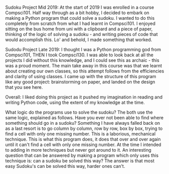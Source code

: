 Sudoku Project Mid 2019:
At the start of 2019 I was enrolled in a course Compsci101. Half way through as a bit hobby, I decided to embark on making a Python program that could solve a sudoku. I wanted to do this completely from scratch from what I had learnt in Compsci101. I enjoyed sitting on the bus home from uni with a clipboard and a piece of paper, thinking of the logic of solving a sudoku - and writing pieces of code that would accomplish this. Lo' and behold, I made something that worked. 

Sudodu Project Late 2019:
I thought I was a Python programming god from Compsci101, THEN I took Compsci130. I was able to look back at all the projects I did without this knowledge, and I could see this as archaic - this was a proud moment. The main take away in this course was that we learnt about creating our own classes, so this attempt follows from the efficiencies and clarity of using classes. I came up with the structure of this program like any good project: brainstorming on paper, and landed on the design that you see here. 

Overall:
I liked doing this project as it pushed my imagination in reading and writing Python code, using the extent of my knowledge at the time.

What logic do the programs use to solve the sudoku? 
The both use the same logic, explained as follows. Have you ever not been able to find where something should go in a sudoku? Something I have always falled back on as a last resort is to go column by column, row by row, box by box, trying to find a cell with only one missing number. This is a laborious, mechanical technique. This is what this program does, it does that over and over again until it can't find a cell with only one missing number. At the time I intended to adding in more techniques but never got around to it. An interesting question that can be answered by making a program which only uses this technique is: can a sudoku be solved this way? The answer is that most easy Sudoku's can be solved this way, harder ones can't.
